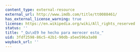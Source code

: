 ```yaml
---
content_type: external-resource
external_url: http://www.imdb.com/title/tt0088461/
has_external_license_warning: true
license: https://en.wikipedia.org/wiki/All_rights_reserved
status: ''
title: "_Qu\xE9 he hecho para merecer esto_"
uid: 3fdf2598-86c5-42b1-90db-a5ee596a3a08
wayback_url: ''
---
```

